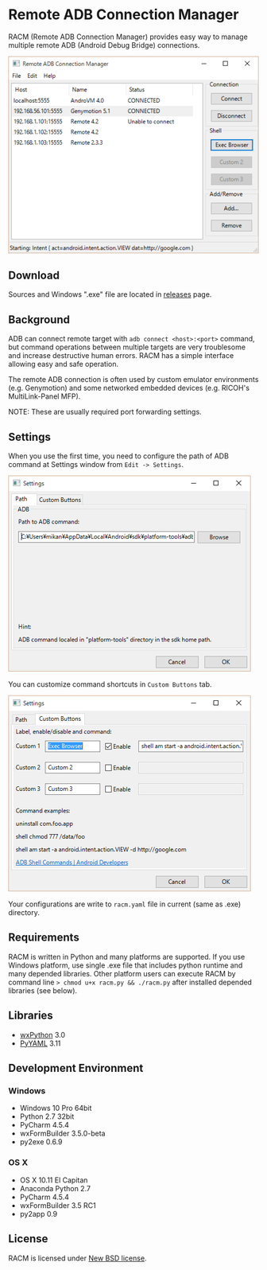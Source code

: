 Remote ADB Connection Manager
=============================

RACM (Remote ADB Connection Manager) provides easy way to manage multiple remote ADB (Android Debug Bridge) connections.

![Screen shot: Main Window](doc/img/main_window_0.1.png "Main Window")

## Download

Sources and Windows ".exe" file are located in [releases](https://github.com/mikan/racm/releases) page.

## Background

ADB can connect remote target with `adb connect <host>:<port>` command, but command operations between multiple targets are very troublesome and increase destructive human errors.
RACM has a simple interface allowing easy and safe operation.

The remote ADB connection is often used by custom emulator environments (e.g. Genymotion) and some networked embedded devices (e.g. RICOH's MultiLink-Panel MFP).

NOTE: These are usually required port forwarding settings.

## Settings

When you use the first time, you need to configure the path of ADB command at Settings window from `Edit -> Settings`.

![Screen shot: Settings Window 1](doc/img/settings_window_1_0.1.png "Settings Window 1")

You can customize command shortcuts in `Custom Buttons` tab.

![Screen shot: Settings Window 2](doc/img/settings_window_2_0.1.png "Settings Window 2")

Your configurations are write to `racm.yaml` file in current (same as .exe) directory.

## Requirements

RACM is written in Python and many platforms are supported.
If you use Windows platform, use single .exe file that includes python runtime and many depended libraries.
Other platform users can execute RACM by command line `> chmod u+x racm.py && ./racm.py` after installed depended libraries (see below).

## Libraries

* [wxPython](http://www.wxpython.org/) 3.0
* [PyYAML](http://pyyaml.org/) 3.11

## Development Environment

### Windows

* Windows 10 Pro 64bit
* Python 2.7 32bit
* PyCharm 4.5.4
* wxFormBuilder 3.5.0-beta
* py2exe 0.6.9

### OS X

* OS X 10.11 El Capitan
* Anaconda Python 2.7
* PyCharm 4.5.4
* wxFormBuilder 3.5 RC1
* py2app 0.9

## License

RACM is licensed under [New BSD license](LICENSE).
